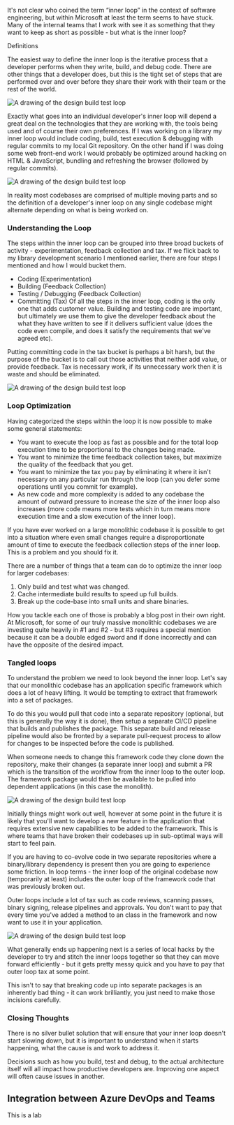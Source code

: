 It's not clear who coined the term “inner loop” in the context of software engineering, but within Microsoft at least the term seems to have stuck. Many of the internal teams that I work with see it as something that they want to keep as short as possible - but what is the inner loop?

Definitions

The easiest way to define the inner loop is the iterative process that a developer performs when they write, build, and debug code. There are other things that a developer does, but this is the tight set of steps that are performed over and over before they share their work with their team or the rest of the world.

![A drawing of the design build test loop](../media/1-inner-loop.png)

Exactly what goes into an individual developer's inner loop will depend a great deal on the technologies that they are working with, the tools being used and of course their own preferences. If I was working on a library my inner loop would include coding, build, test execution & debugging with regular commits to my local Git repository. On the other hand if I was doing some web front-end work I would probably be optimized around hacking on HTML & JavaScript, bundling and refreshing the browser (followed by regular commits).

![A drawing of the design build test loop](../media/1-inner-loop-2.png)

In reality most codebases are comprised of multiple moving parts and so the definition of a developer's inner loop on any single codebase might alternate depending on what is being worked on.

### Understanding the Loop

The steps within the inner loop can be grouped into three broad buckets of activity - experimentation, feedback collection and tax. If we flick back to my library development scenario I mentioned earlier, there are four steps I mentioned and how I would bucket them.

- Coding (Experimentation)
- Building (Feedback Collection)
- Testing / Debugging (Feedback Collection)
- Committing (Tax)
Of all the steps in the inner loop, coding is the only one that adds customer value. Building and testing code are important, but ultimately we use them to give the developer feedback about the what they have written to see if it delivers sufficient value (does the code even compile, and does it satisfy the requirements that we've agreed etc).

Putting committing code in the tax bucket is perhaps a bit harsh, but the purpose of the bucket is to call out those activities that neither add value, or provide feedback. Tax is necessary work, if its unnecessary work then it is waste and should be eliminated.

![A drawing of the design build test loop](../media/1-inner-loop-3.png)

### Loop Optimization

Having categorized the steps within the loop it is now possible to make some general statements:

- You want to execute the loop as fast as possible and for the total loop execution time to be proportional to the changes being made.
- You want to minimize the time feedback collection takes, but maximize the quality of the feedback that you get.
- You want to minimize the tax you pay by eliminating it where it isn't necessary on any particular run through the loop (can you defer some operations until you commit for example).
- As new code and more complexity is added to any codebase the amount of outward pressure to increase the size of the inner loop also increases (more code means more tests which in turn means more execution time and a slow execution of the inner loop).

If you have ever worked on a large monolithic codebase it is possible to get into a situation where even small changes require a disproportionate amount of time to execute the feedback collection steps of the inner loop. This is a problem and you should fix it.

There are a number of things that a team can do to optimize the inner loop for larger codebases:

1. Only build and test what was changed.
1. Cache intermediate build results to speed up full builds.
1. Break up the code-base into small units and share binaries.

How you tackle each one of those is probably a blog post in their own right. At Microsoft, for some of our truly massive monolithic codebases we are investing quite heavily in #1 and #2 - but #3 requires a special mention because it can be a double edged sword and if done incorrectly and can have the opposite of the desired impact.

### Tangled loops

To understand the problem we need to look beyond the inner loop. Let's say that our monolithic codebase has an application specific framework which does a lot of heavy lifting. It would be tempting to extract that framework into a set of packages.

To do this you would pull that code into a separate repository (optional, but this is generally the way it is done), then setup a separate CI/CD pipeline that builds and publishes the package. This separate build and release pipeline would also be fronted by a separate pull-request process to allow for changes to be inspected before the code is published.

When someone needs to change this framework code they clone down the repository, make their changes (a separate inner loop) and submit a PR which is the transition of the workflow from the inner loop to the outer loop. The framework package would then be available to be pulled into dependent applications (in this case the monolith).

![A drawing of the design build test loop](../media/1-inner-loop-4.png)

Initially things might work out well, however at some point in the future it is likely that you'll want to develop a new feature in the application that requires extensive new capabilities to be added to the framework. This is where teams that have broken their codebases up in sub-optimal ways will start to feel pain.

If you are having to co-evolve code in two separate repositories where a binary/library dependency is present then you are going to experience some friction. In loop terms - the inner loop of the original codebase now (temporarily at least) includes the outer loop of the framework code that was previously broken out.

Outer loops include a lot of tax such as code reviews, scanning passes, binary signing, release pipelines and approvals. You don't want to pay that every time you've added a method to an class in the framework and now want to use it in your application.

![A drawing of the design build test loop](../media/1-inner-loop-5.png)

What generally ends up happening next is a series of local hacks by the developer to try and stitch the inner loops together so that they can move forward efficiently - but it gets pretty messy quick and you have to pay that outer loop tax at some point.

This isn't to say that breaking code up into separate packages is an inherently bad thing - it can work brilliantly, you just need to make those incisions carefully.

### Closing Thoughts

There is no silver bullet solution that will ensure that your inner loop doesn't start slowing down, but it is important to understand when it starts happening, what the cause is and work to address it.

Decisions such as how you build, test and debug, to the actual architecture itself will all impact how productive developers are. Improving one aspect will often cause issues in another.

## Integration between Azure DevOps and Teams

This is a lab
